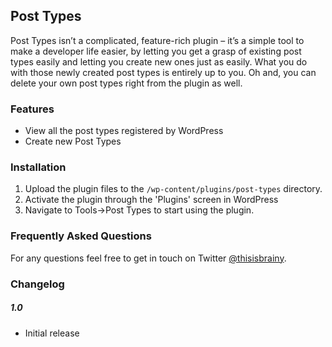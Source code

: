 ## Post Types

Post Types isn’t a complicated, feature-rich plugin – it’s a simple tool to make a developer life easier, by letting you get a grasp of existing post types easily and letting you create new ones just as easily. What you do with those newly created post types is entirely up to you. Oh and, you can delete your own post types right from the plugin as well.

### Features

- View all the post types registered by WordPress
- Create new Post Types

### Installation

1. Upload the plugin files to the `/wp-content/plugins/post-types` directory.
2. Activate the plugin through the 'Plugins' screen in WordPress
3. Navigate to Tools->Post Types to start using the plugin.

### Frequently Asked Questions

For any questions feel free to get in touch on Twitter [@thisisbrainy](https://twitter.com/thisisbrainy).

### Changelog

##### 1.0

* Initial release
